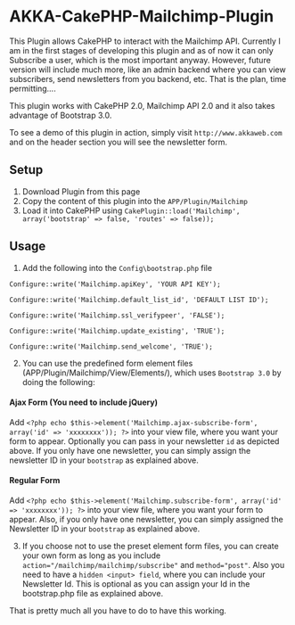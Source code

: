 AKKA-CakePHP-Mailchimp-Plugin
=============================

This Plugin allows CakePHP to interact with the Mailchimp API. Currently I am in the first stages of developing this plugin and as of now it can only Subscribe a user, which is the most important anyway. However, future version will include much more, like an admin backend where you can view subscribers, send newsletters from you backend, etc. That is the plan, time permitting....

This plugin works with CakePHP 2.0, Mailchimp API 2.0 and it also takes advantage of Bootstrap 3.0.

To see a demo of this plugin in action, simply visit `http://www.akkaweb.com` and on the header section you will see the newsletter form.

## Setup

1. Download Plugin from this page
2. Copy the content of this plugin into the `APP/Plugin/Mailchimp`
3. Load it into CakePHP using `CakePlugin::load('Mailchimp', array('bootstrap' => false, 'routes' => false));`

## Usage
1. Add the following into the `Config\bootstrap.php` file

  `Configure::write('Mailchimp.apiKey', 'YOUR API KEY');`
  
  `Configure::write('Mailchimp.default_list_id', 'DEFAULT LIST ID');`
  
  `Configure::write('Mailchimp.ssl_verifypeer', 'FALSE');`
  
  `Configure::write('Mailchimp.update_existing', 'TRUE');`
  
  `Configure::write('Mailchimp.send_welcome', 'TRUE');`
  
2. You can use the predefined form element files (APP/Plugin/Mailchimp/View/Elements/), which uses `Bootstrap 3.0` by doing the following:

  #### Ajax Form (You need to include jQuery)
  Add `<?php echo $this->element('Mailchimp.ajax-subscribe-form', array('id' => 'xxxxxxxx')); ?>` into your view file, where you want your form to appear. Optionally you can pass in your newsletter `id` as depicted above. If you only have one newsletter, you can simply assign the newsletter ID in your `bootstrap` as explained above. 
  
  #### Regular Form
  Add `<?php echo $this->element('Mailchimp.subscribe-form', array('id' => 'xxxxxxxx')); ?>` into your view file, where you want your form to appear. Also, if you only have one newsletter, you can simply assigned the Newsletter ID in your `bootstrap` as explained above. 

3. If you choose not to use the preset element form files, you can create your own form as long as you include `action="/mailchimp/mailchimp/subscribe"` and `method="post"`. Also you need to have a `hidden <input> field`, where you can include your Newsletter Id. This is optional as you can assign your Id in the bootstrap.php file as explained above.

That is pretty much all you have to do to have this working. 

